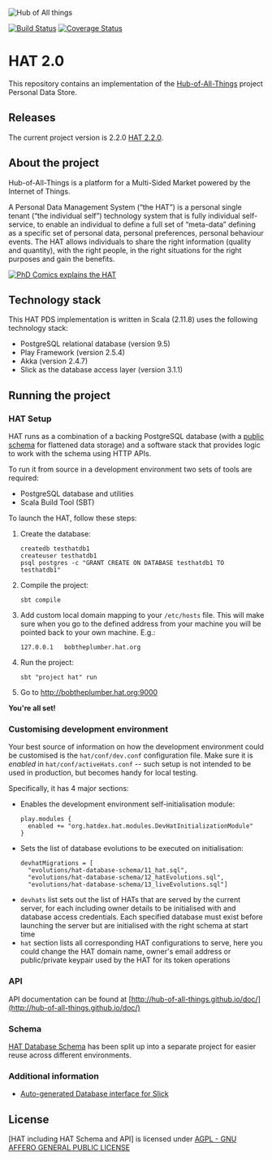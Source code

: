![Hub of All things](http://hubofallthings.com/wp-content/uploads/banner21.png)

[![Build Status](https://travis-ci.org/Hub-of-all-Things/HAT2.0.svg?branch=master)](https://travis-ci.org/Hub-of-all-Things/HAT2.0)
[![Coverage Status](https://coveralls.io/repos/Hub-of-all-Things/HAT2.0/badge.svg?branch=master&service=github)](https://coveralls.io/github/Hub-of-all-Things/HAT2.0?branch=master)

# HAT 2.0

This repository contains an implementation of the [Hub-of-All-Things](http://hubofallthings.com) project Personal Data Store.

## Releases

The current project version is 2.2.0 [HAT 2.2.0](https://github.com/Hub-of-all-Things/HAT2.0/releases/tag/v2.2.0).


## About the project

Hub-of-All-Things is a platform for a Multi-Sided Market powered by the Internet of Things.

A Personal Data Management System (“the HAT”) is a personal single tenant (“the individual self”) technology system that is fully individual self-service, to enable an individual to define a full set of “meta-data” defining as a specific set of personal data, personal preferences, personal behaviour events. The HAT allows individuals to share the right information (quality and quantity), with the right people, in the right situations for the right purposes and gain the benefits.

[![PhD Comics explains the HAT](http://img.youtube.com/vi/y1txYjoSQQc/0.jpg)](http://www.youtube.com/watch?v=y1txYjoSQQc)

## Technology stack

This HAT PDS implementation is written in Scala (2.11.8) uses the following technology stack:

- PostgreSQL relational database (version 9.5)
- Play Framework (version 2.5.4)
- Akka (version 2.4.7)
- Slick as the database access layer (version 3.1.1)

## Running the project


### HAT Setup

HAT runs as a combination of a backing PostgreSQL database (with a 
[public schema](https://github.com/Hub-of-all-Things/hat-database-schema) 
for flattened data storage) and a software stack that provides logic to
work with the schema using HTTP APIs.

To run it from source in a development environment two sets of tools are required:

- PostgreSQL database and utilities
- Scala Build Tool (SBT)

To launch the HAT, follow these steps:

1. Create the database:
    ```
    createdb testhatdb1
    createuser testhatdb1
    psql postgres -c "GRANT CREATE ON DATABASE testhatdb1 TO testhatdb1"
    ```
2. Compile the project:
    ```
    sbt compile
    ```
3. Add custom local domain mapping to your `/etc/hosts` file. This will make sure when you go to the defined address from your machine you will be pointed back to your own machine. E.g.:
    ```
    127.0.0.1	bobtheplumber.hat.org
    ```
4. Run the project:
    ```
    sbt "project hat" run
    ```
5. Go to http://bobtheplumber.hat.org:9000

**You're all set!**

### Customising development environment

Your best source of information on how the development environment could
be customised is the `hat/conf/dev.conf` configuration file. Make sure it
is *enabled* in `hat/conf/activeHats.conf` -- such setup is not intended
to be used in production, but becomes handy for local testing.

Specifically, it has 4 major sections:

- Enables the development environment self-initialisation module:
    ```
    play.modules {
      enabled += "org.hatdex.hat.modules.DevHatInitializationModule"
    }
    ```
- Sets the list of database evolutions to be executed on initialisation:
    ```
    devhatMigrations = [
      "evolutions/hat-database-schema/11_hat.sql",
      "evolutions/hat-database-schema/12_hatEvolutions.sql",
      "evolutions/hat-database-schema/13_liveEvolutions.sql"]
    ```  
- `devhats` list sets out the list of HATs that are served by the current server, for 
each including owner details to be initialised with and database access
credentials. Each specified database must exist before launching the server
but are initialised with the right schema at start time
- `hat` section lists all corresponding HAT configurations to serve, here
you could change the HAT domain name, owner's email address or public/private
keypair used by the HAT for its token operations

### API

API documentation can be found at [http://hub-of-all-things.github.io/doc/](http://hub-of-all-things.github.io/doc/) 

### Schema
[HAT Database Schema](https://github.com/Hub-of-all-Things/hat-database-schema) has been split up into a separate project for easier reuse across different environments.

### Additional information

- [Auto-generated Database interface for Slick](https://github.com/Hub-of-all-Things/HAT2.0/wiki/Auto-generated-Database-interface-for-Slick)

## License

[HAT including HAT Schema and API] is licensed under [AGPL - GNU AFFERO GENERAL PUBLIC LICENSE](https://github.com/Hub-of-all-Things/HAT/blob/master/LICENSE/AGPL)
